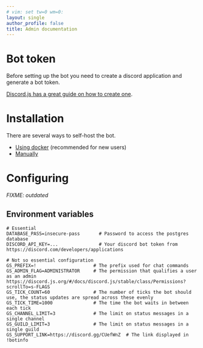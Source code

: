 ```yaml
---
# vim: set tw=0 wm=0:
layout: single
author_profile: false
title: Admin documentation
---
```


# Bot token
Before setting up the bot you need to create a discord application and generate a bot token.

[Discord.js has a great guide on how to create one](https://discordjs.guide/preparations/setting-up-a-bot-application).

# Installation
There are several ways to self-host the bot.

- [Using docker](./docker) (recommended for new users)
- [Manually](./manual)

# Configuring
_FIXME: outdated_
## Environment variables

```
# Essential
DATABASE_PASS=insecure-pass       # Password to access the postgres database
DISCORD_API_KEY=...               # Your discord bot token from https://discord.com/developers/applications

# Not so essential configuration
GS_PREFIX=!                     # The prefix used for chat commands
GS_ADMIN_FLAG=ADMINISTRATOR     # The permission that qualifies a user as an admin https://discord.js.org/#/docs/discord.js/stable/class/Permissions?scrollTo=s-FLAGS
GS_TICK_COUNT=60                # The number of ticks the bot should use, the status updates are spread across these evenly
GS_TICK_TIME=1000               # The time the bot waits in between each tick
GS_CHANNEL_LIMIT=3              # The limit on status messages in a single channel
GS_GUILD_LIMIT=3                # The limit on status messages in a single guild
GS_SUPPORT_LINK=https://discord.gg/CUefWnZ  # The link displayed in !botinfo
```